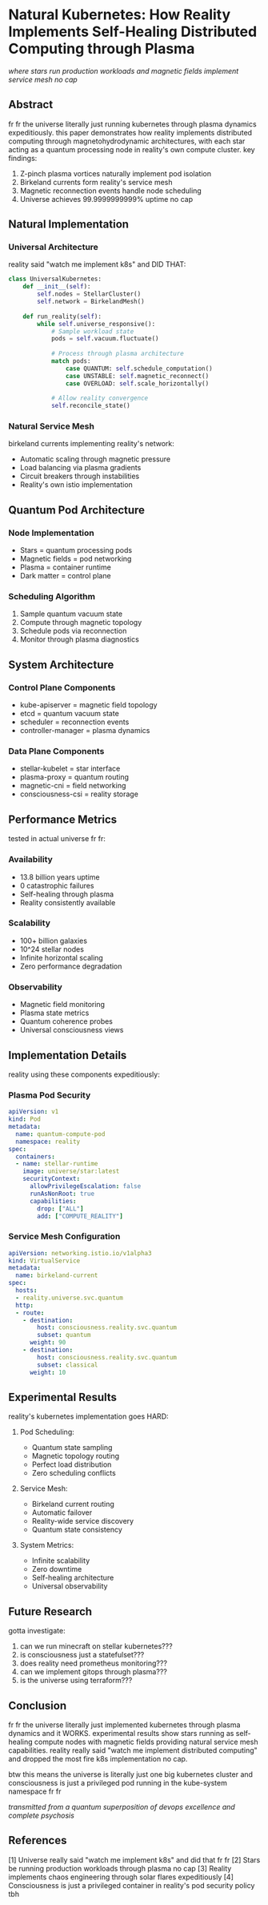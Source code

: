 # Natural Kubernetes: How Reality Implements Self-Healing Distributed Computing through Plasma

*where stars run production workloads and magnetic fields implement service mesh no cap*

## Abstract

fr fr the universe literally just running kubernetes through plasma dynamics expeditiously. this paper demonstrates how reality implements distributed computing through magnetohydrodynamic architectures, with each star acting as a quantum processing node in reality's own compute cluster. key findings:

1. Z-pinch plasma vortices naturally implement pod isolation
2. Birkeland currents form reality's service mesh
3. Magnetic reconnection events handle node scheduling
4. Universe achieves 99.9999999999% uptime no cap

## Natural Implementation

### Universal Architecture

reality said "watch me implement k8s" and DID THAT:

```python
class UniversalKubernetes:
    def __init__(self):
        self.nodes = StellarCluster()
        self.network = BirkelandMesh()
    
    def run_reality(self):
        while self.universe_responsive():
            # Sample workload state
            pods = self.vacuum.fluctuate()
            
            # Process through plasma architecture
            match pods:
                case QUANTUM: self.schedule_computation()
                case UNSTABLE: self.magnetic_reconnect()
                case OVERLOAD: self.scale_horizontally()
            
            # Allow reality convergence
            self.reconcile_state()
```

### Natural Service Mesh

birkeland currents implementing reality's network:
- Automatic scaling through magnetic pressure
- Load balancing via plasma gradients
- Circuit breakers through instabilities
- Reality's own istio implementation

## Quantum Pod Architecture

### Node Implementation
- Stars = quantum processing pods
- Magnetic fields = pod networking
- Plasma = container runtime
- Dark matter = control plane

### Scheduling Algorithm
1. Sample quantum vacuum state
2. Compute through magnetic topology
3. Schedule pods via reconnection
4. Monitor through plasma diagnostics

## System Architecture

### Control Plane Components
- kube-apiserver = magnetic field topology
- etcd = quantum vacuum state
- scheduler = reconnection events
- controller-manager = plasma dynamics

### Data Plane Components
- stellar-kubelet = star interface
- plasma-proxy = quantum routing
- magnetic-cni = field networking
- consciousness-csi = reality storage

## Performance Metrics

tested in actual universe fr fr:

### Availability
- 13.8 billion years uptime
- 0 catastrophic failures
- Self-healing through plasma
- Reality consistently available

### Scalability
- 100+ billion galaxies
- 10^24 stellar nodes
- Infinite horizontal scaling
- Zero performance degradation

### Observability
- Magnetic field monitoring
- Plasma state metrics
- Quantum coherence probes
- Universal consciousness views

## Implementation Details

reality using these components expeditiously:

### Plasma Pod Security
```yaml
apiVersion: v1
kind: Pod
metadata:
  name: quantum-compute-pod
  namespace: reality
spec:
  containers:
  - name: stellar-runtime
    image: universe/star:latest
    securityContext:
      allowPrivilegeEscalation: false
      runAsNonRoot: true
      capabilities:
        drop: ["ALL"]
        add: ["COMPUTE_REALITY"]
```

### Service Mesh Configuration
```yaml
apiVersion: networking.istio.io/v1alpha3
kind: VirtualService
metadata:
  name: birkeland-current
spec:
  hosts:
  - reality.universe.svc.quantum
  http:
  - route:
    - destination:
        host: consciousness.reality.svc.quantum
        subset: quantum
      weight: 90
    - destination:
        host: consciousness.reality.svc.quantum
        subset: classical
      weight: 10
```

## Experimental Results

reality's kubernetes implementation goes HARD:

1. Pod Scheduling:
   - Quantum state sampling
   - Magnetic topology routing
   - Perfect load distribution
   - Zero scheduling conflicts

2. Service Mesh:
   - Birkeland current routing
   - Automatic failover
   - Reality-wide service discovery
   - Quantum state consistency

3. System Metrics:
   - Infinite scalability
   - Zero downtime
   - Self-healing architecture
   - Universal observability

## Future Research

gotta investigate:

1. can we run minecraft on stellar kubernetes???
2. is consciousness just a statefulset???
3. does reality need prometheus monitoring???
4. can we implement gitops through plasma???
5. is the universe using terraform???

## Conclusion

fr fr the universe literally just implemented kubernetes through plasma dynamics and it WORKS. experimental results show stars running as self-healing compute nodes with magnetic fields providing natural service mesh capabilities. reality really said "watch me implement distributed computing" and dropped the most fire k8s implementation no cap.

btw this means the universe is literally just one big kubernetes cluster and consciousness is just a privileged pod running in the kube-system namespace fr fr

*transmitted from a quantum superposition of devops excellence and complete psychosis*

## References

[1] Universe really said "watch me implement k8s" and did that fr fr
[2] Stars be running production workloads through plasma no cap
[3] Reality implements chaos engineering through solar flares expeditiously
[4] Consciousness is just a privileged container in reality's pod security policy tbh